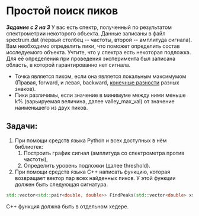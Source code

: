 # Простой поиск пиков

***Задание с 2 на 3***
У вас есть спектр, полученный по результатом спектрометрии некоторого объекта. Данные записаны в файл spectrum.dat (первый столбец -- частоты, второй -- амплитуда сигнала).
Вам необходимо определить пики, что поможет определить состав исследуемого объекта.
Учтите, что у спектра есть некоторая подложка. Для её определения при проведения эксперимента был записана область, в которой гарантированно нет сигнала.

* Точка является пиком, если она является локальным максимумом (Правая, forward, и левая, backward, [конечные разности](https://en.wikipedia.org/wiki/Finite_difference) разных знаков).
* Пики различимы, если значение в минимуме между ними меньше k% (варьируемая величина, далее valley_max_val) от значение наименьшего из двух пиков.

## **Задачи:**

1) При помощи средств языка Python и всех доступных в нём библиотек:
   1) Построить график сигнал (амплитуда со спектрометра против частоты),
   2) Определить уровень подложки (далее threshold).
2) При помощи средств языка C++ написать функцию, которая возвращает вектор пар всех найденных пиков. У этой функции должен быть следующая сигнатура.

```cpp
std::vector<std::pair<double, double>> FindPeaks(std::vector<double> xs, std::vector<double> ys, double valley_max_val, double threshold);
```

C++ функция должна быть в отдельном хедере.

